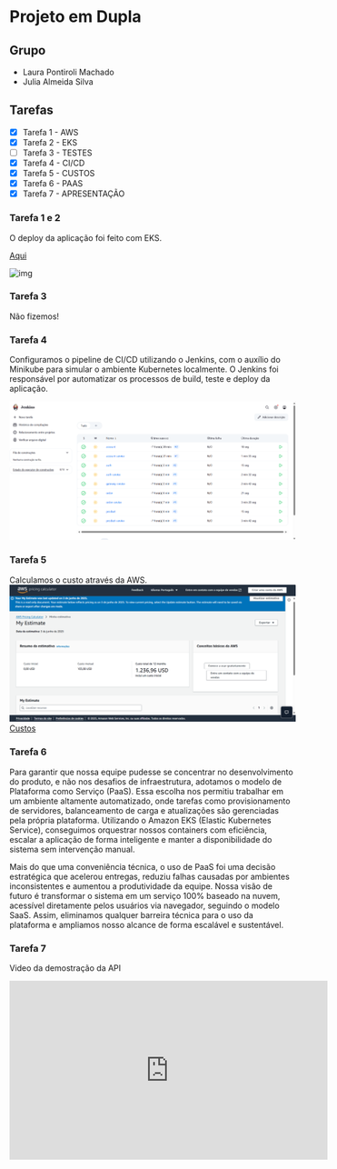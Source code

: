 # Projeto em Dupla
## Grupo 

- Laura Pontiroli Machado 
- Julia Almeida Silva 

## Tarefas

- [x] Tarefa 1 - AWS
- [x] Tarefa 2 - EKS
- [ ] Tarefa 3 - TESTES
- [x] Tarefa 4 - CI/CD
- [x] Tarefa 5 - CUSTOS
- [x] Tarefa 6 - PAAS
- [x] Tarefa 7 - APRESENTAÇÃO

### Tarefa 1 e 2 

O deploy da aplicação foi feito com EKS. 

[Aqui](http://a06e91cf3817e402eb8328891ec4ffd2-841382628.us-east-2.elb.amazonaws.com:8080/)

![img](cesk.png)

### Tarefa 3 

Não fizemos!

### Tarefa 4

Configuramos o pipeline de CI/CD utilizando o Jenkins, com o auxílio do Minikube para simular o ambiente Kubernetes localmente. O Jenkins foi responsável por automatizar os processos de build, teste e deploy da aplicação.

![Jenkins](image.png)

### Tarefa 5
Calculamos o custo através da AWS. 
![alt text](image-1.png)
[Custos](https://calculator.aws/#/estimate?id=55c1e9893a50286e15e661b7c52cf601961a0341)

### Tarefa 6

Para garantir que nossa equipe pudesse se concentrar no desenvolvimento do produto, e não nos desafios de infraestrutura, adotamos o modelo de Plataforma como Serviço (PaaS). Essa escolha nos permitiu trabalhar em um ambiente altamente automatizado, onde tarefas como provisionamento de servidores, balanceamento de carga e atualizações são gerenciadas pela própria plataforma. Utilizando o Amazon EKS (Elastic Kubernetes Service), conseguimos orquestrar nossos containers com eficiência, escalar a aplicação de forma inteligente e manter a disponibilidade do sistema sem intervenção manual.

Mais do que uma conveniência técnica, o uso de PaaS foi uma decisão estratégica que acelerou entregas, reduziu falhas causadas por ambientes inconsistentes e aumentou a produtividade da equipe. Nossa visão de futuro é transformar o sistema em um serviço 100% baseado na nuvem, acessível diretamente pelos usuários via navegador, seguindo o modelo SaaS. Assim, eliminamos qualquer barreira técnica para o uso da plataforma e ampliamos nosso alcance de forma escalável e sustentável.


### Tarefa 7

Video da demostração da API 

<iframe width="560" height="315" src="https://www.youtube.com/embed/6-eX7mBU0jk?si=1mFuQTYP-8SEla8a" title="YouTube video player" frameborder="0" allow="accelerometer; autoplay; clipboard-write; encrypted-media; gyroscope; picture-in-picture; web-share" referrerpolicy="strict-origin-when-cross-origin" allowfullscreen></iframe>

